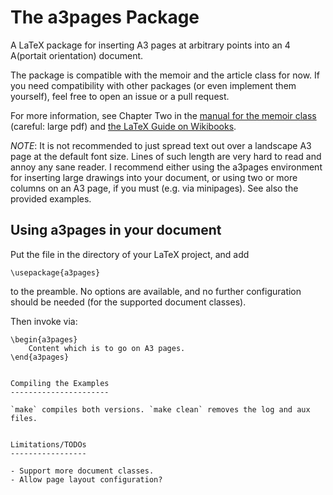 The a3pages Package
===================

A LaTeX package for inserting A3 pages at arbitrary points into an 4 A(portait
orientation) document.

The package  is compatible with the  memoir and the article  class for now. If
you need compatibility with other  packages (or even implement them yourself),
feel free to open an issue or a pull request.

For more information, see Chapter Two in the 
[manual for the memoir class](http://mirrors.ctan.org/macros/latex/contrib/memoir/memman.pdf)
(careful: large pdf)
and [the LaTeX Guide on Wikibooks](https://en.wikibooks.org/wiki/LaTeX/Page_Layout).

*NOTE*: It is not recommended to just spread text out over a landscape A3 page
at the default font size. Lines of such length are very hard to read and annoy
any  sane  reader. I  recommend  either  using  the  a3pages  environment  for
inserting large drawings  into your document, or using two  or more columns on
an A3 page, if you must (e.g. via minipages). See also the provided examples.


Using a3pages in your document
------------------------------

Put the file in the directory of your LaTeX project, and add

```
\usepackage{a3pages}
```
to the preamble. No options are available, and no further configuration should
be needed (for the supported document classes).

Then invoke via:

```
\begin{a3pages}
    Content which is to go on A3 pages.
\end{a3pages}


Compiling the Examples
----------------------

`make` compiles both versions. `make clean` removes the log and aux files.


Limitations/TODOs
-----------------

- Support more document classes.
- Allow page layout configuration?
